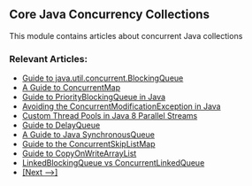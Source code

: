 ## Core Java Concurrency Collections

This module contains articles about concurrent Java collections

### Relevant Articles: 
- [Guide to java.util.concurrent.BlockingQueue](http://www.baeldung.com/java-blocking-queue)
- [A Guide to ConcurrentMap](http://www.baeldung.com/java-concurrent-map)
- [Guide to PriorityBlockingQueue in Java](http://www.baeldung.com/java-priority-blocking-queue)
- [Avoiding the ConcurrentModificationException in Java](http://www.baeldung.com/java-concurrentmodificationexception)
- [Custom Thread Pools in Java 8 Parallel Streams](https://www.baeldung.com/java-8-parallel-streams-custom-threadpool)
- [Guide to DelayQueue](http://www.baeldung.com/java-delay-queue)
- [A Guide to Java SynchronousQueue](http://www.baeldung.com/java-synchronous-queue)
- [Guide to the ConcurrentSkipListMap](http://www.baeldung.com/java-concurrent-skip-list-map)
- [Guide to CopyOnWriteArrayList](http://www.baeldung.com/java-copy-on-write-arraylist)
- [LinkedBlockingQueue vs ConcurrentLinkedQueue](https://www.baeldung.com/java-queue-linkedblocking-concurrentlinked)
- [[Next -->]](/core-java-modules/core-java-concurrency-collections-2)
